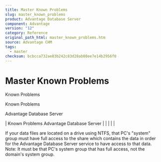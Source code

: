 ```yaml
---
title: Master Known Problems
slug: master_known_problems
product: Advantage Database Server
component: Advantage
version: "12"
category: Reference
original_path_html: master_known_problems.htm
source: Advantage CHM
tags:
  - master
checksum: bcbcca732ae83b242c83d28ab08ee7e14b2956f0
---
```


# Master Known Problems

Known Problems

Known Problems

Advantage Database Server

| Known Problems  Advantage Database Server |  |  |  |  |

If your data files are located on a drive using NTFS, that PC's "system" group must have full access to the share which contains the data in order for the Advantage Database Server service to have access to that data. Note: It must be that PC's system group that has full access, not the domain's system group.
